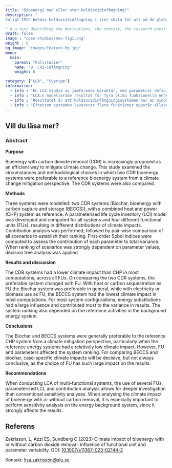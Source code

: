 ```yaml
---
title: "Bioenergi med eller utan koldioxidinfångning?"
description: "
Enligt IPCC behövs koldioxidinfångning i stor skala för att nå de globala klimatmålen i Parisavtalet. Koldioxidinfångning kan implementeras i bioenergisystem, men eftersom detta ofta betyder att mindre energi kommer produceras, är det en klimatmässigt bra idé?

" # a text describing the motivations, the context, the research questions, attratively
draft: false
image : "case-studies/mex-fig1.png"
weight : 8
bg_image: "images/feature-bg.jpg"
menu:
  main:
    parent: "Fallstudier"
    name: "8. CO2-infångning"
    weight: 8

category: ["LCA", "Sverige"]
information:
  - info : "En LCA studie av jämförande karaktär, med parametrar definierade för flera datapunkter, utfördes för tre olika bioenergisystem. Två av system innefattade koldioxidinfångning (Biokol och BECCS) och det tredje (CHP, kraftvärmeverk) var referenssystem utan koldioxidinfångning."
  - info : "LCA:n modellerade resultat för fyra olika funktionella enheter: värme, elektricitet, användning av biomassa, samt koldioxidinfångning (den sistnämnda endast för koldioxidinfångningssystemen)."
  - info : "Resultatet är att koldioxidinfångningssystemen har en mindre klimatpåverkan än referenssystemet, i majoriteten av alla scenarion, och för alla funktionella enheter. När koldioxidinfångningssystemen jämfördes med varandra, berodde det mest klimatvänliga systemet på vilken funktionell enhet som användes."
  - info : "Eftersom systemen levererar flera funktioner uppstår allokeringsproblem i LCA:n. För att lösa dessa användes substitutionsmetoden (även kallad systemutvidgning) för att ta hänsyn till undviken miljöpåverkan. Majoriteten av variationen i resultaten härstammar från vilken substitution som användes för energisystenet; detta påverkade både klimatpåverkan för systemen i sig själva, men även deras klimatpåverkan i relation till varandra."
---
```


## **Vill du läsa mer?**
<div class="row">
  <div class="col-md-10">

### Abstract 

<b>Purpose</b>

Bioenergy with carbon dioxide removal (CDR) is increasingly proposed as an efficient way to mitigate climate change. This study examined the circumstances and methodological choices in which two CDR bioenergy systems were preferable to a reference bioenergy system from a climate change mitigation perspective. The CDR systems were also compared.

<b>Methods</b>

Three systems were modelled: two CDR systems (Biochar, bioenergy with carbon capture and storage (BECCS)), with a combined heat and power (CHP) system as reference. A parameterised life cycle inventory (LCI) model was developed and computed for all systems and four different functional units (FUs), resulting in different distributions of climate impacts. Contribution analysis was performed, followed by pair-wise comparison of all scenarios to establish their ranking. First-order Sobol indices were computed to assess the contribution of each parameter to total variance. When ranking of scenarios was strongly dependent on parameter values, decision tree analysis was applied.

<b>Results and discussion</b>

The CDR systems had a lower climate impact than CHP in most computations, across all FUs. On comparing the two CDR systems, the preferable system changed with FU. With heat or carbon sequestration as FU the Biochar system was preferable in general, while with electricity or biomass use as FU, the BECCS system had the lowest climate impact in most computations. For most system configurations, energy substitutions had a large influence and contributed most to the variance in results. The system ranking also depended on the reference activities in the background energy system.

<b>Conclusions</b>

The Biochar and BECCS systems were generally preferable to the reference CHP system from a climate mitigation perspective, particularly when the reference energy systems had a relatively low climate impact. However, FU and parameters affected the system ranking. For comparing BECCS and biochar, case-specific climate impacts will be decisive, but not always conclusive, as the choice of FU has such large impact on the results.

<b>Recommendations</b>

When conducting LCA of multi-functional systems, the use of several FUs, parameterised LCI, and contribution analysis allows for deeper investigation than conventional sensitivity analyses. When analysing the climate impact of bioenergy with or without carbon removal, it is especially important to perform sensitivity analysis on the energy background system, since it strongly affects the results.


## Referens

Zakrisson, L, Azzi ES, Sundberg C (2023) Climate impact of bioenergy with or without carbon dioxide removal: influence of functional unit and parameter variability. DOI: [10.1007/s11367-023-02144-2](https://doi.org/10.1007/s11367-023-02144-2)

Kontakt: lisa.zakrisson@slu.se